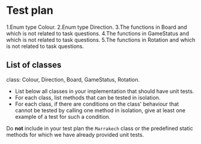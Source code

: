 
# Test plan
1.Enum type Colour.
2.Enum type Direction.
3.The functions in Board and which is not related to task questions.
4.The functions in GameStatus and which is not related to task questions.
5.The functions in Rotation and which is not related to task questions.
## List of classes
class: Colour, Direction, Board, GameStatus, Rotation.

* List below all classes in your implementation that should have unit tests.
* For each class, list methods that can be tested in isolation.
* For each class, if there are conditions on the class' behaviour that cannot
  be tested by calling one method in isolation, give at least one example of
  a test for such a condition.

Do **not** include in your test plan the `Marrakech` class or the predefined
static methods for which we have already provided unit tests.

